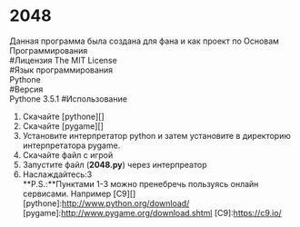 # 2048
Данная программа была создана для фана и как проект по Основам Программирования  
#Лицензия
The MIT License   
#Язык программирования  
Pythone  
#Версия  
Pythone 3.5.1 
#Использование  
1) Скачайте [pythone][]     
2) Скачайте [pygame][]    
3) Установите интерпретатор python и затем установите в директорию интерпретатора pygame.    
4) Скачайте файл с игрой    
5) Запустите файл (**2048.py**) через интерпреатор    
6) Наслаждайтесь:3    
**P.S.:**Пунктами 1-3 можно пренебречь пользуясь  онлайн сервисами. Например [C9][]  
[pythone]:http://www.python.org/download/
[pygame]:http://www.pygame.org/download.shtml
[C9]:https://c9.io/
